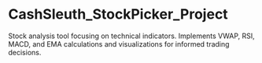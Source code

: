 # CashSleuth_StockPicker_Project
Stock analysis tool focusing on technical indicators. Implements VWAP, RSI, MACD, and EMA calculations and visualizations for informed trading decisions.
